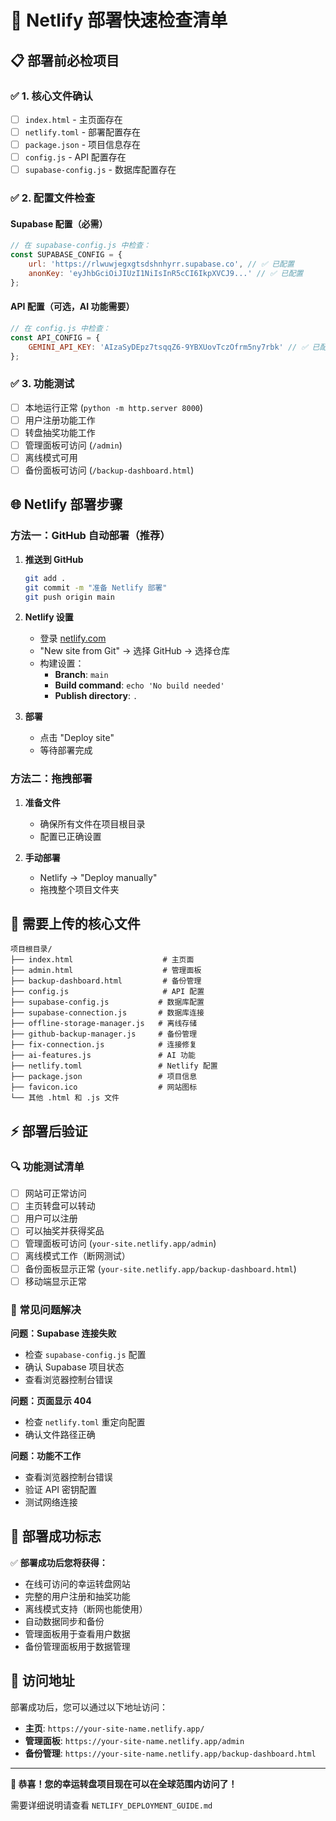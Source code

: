 # 🚀 Netlify 部署快速检查清单

## 📋 部署前必检项目

### ✅ 1. 核心文件确认
- [ ] `index.html` - 主页面存在
- [ ] `netlify.toml` - 部署配置存在
- [ ] `package.json` - 项目信息存在
- [ ] `config.js` - API 配置存在
- [ ] `supabase-config.js` - 数据库配置存在

### ✅ 2. 配置文件检查

#### Supabase 配置（必需）
```javascript
// 在 supabase-config.js 中检查：
const SUPABASE_CONFIG = {
    url: 'https://rlwuwjegxgtsdshnhyrr.supabase.co', // ✅ 已配置
    anonKey: 'eyJhbGciOiJIUzI1NiIsInR5cCI6IkpXVCJ9...' // ✅ 已配置
};
```

#### API 配置（可选，AI 功能需要）
```javascript
// 在 config.js 中检查：
const API_CONFIG = {
    GEMINI_API_KEY: 'AIzaSyDEpz7tsqqZ6-9YBXUovTczOfrm5ny7rbk' // ✅ 已配置
};
```

### ✅ 3. 功能测试
- [ ] 本地运行正常 (`python -m http.server 8000`)
- [ ] 用户注册功能工作
- [ ] 转盘抽奖功能工作
- [ ] 管理面板可访问 (`/admin`)
- [ ] 离线模式可用
- [ ] 备份面板可访问 (`/backup-dashboard.html`)

## 🌐 Netlify 部署步骤

### 方法一：GitHub 自动部署（推荐）

1. **推送到 GitHub**
   ```bash
   git add .
   git commit -m "准备 Netlify 部署"
   git push origin main
   ```

2. **Netlify 设置**
   - 登录 [netlify.com](https://netlify.com)
   - "New site from Git" → 选择 GitHub → 选择仓库
   - 构建设置：
     - **Branch**: `main`
     - **Build command**: `echo 'No build needed'`
     - **Publish directory**: `.`

3. **部署**
   - 点击 "Deploy site"
   - 等待部署完成

### 方法二：拖拽部署

1. **准备文件**
   - 确保所有文件在项目根目录
   - 配置已正确设置

2. **手动部署**
   - Netlify → "Deploy manually"
   - 拖拽整个项目文件夹

## 📁 需要上传的核心文件

```
项目根目录/
├── index.html                    # 主页面
├── admin.html                    # 管理面板
├── backup-dashboard.html         # 备份管理
├── config.js                     # API 配置
├── supabase-config.js           # 数据库配置
├── supabase-connection.js       # 数据库连接
├── offline-storage-manager.js   # 离线存储
├── github-backup-manager.js     # 备份管理
├── fix-connection.js            # 连接修复
├── ai-features.js               # AI 功能
├── netlify.toml                 # Netlify 配置
├── package.json                 # 项目信息
├── favicon.ico                  # 网站图标
└── 其他 .html 和 .js 文件
```

## ⚡ 部署后验证

### 🔍 功能测试清单
- [ ] 网站可正常访问
- [ ] 主页转盘可以转动
- [ ] 用户可以注册
- [ ] 可以抽奖并获得奖品
- [ ] 管理面板可访问 (`your-site.netlify.app/admin`)
- [ ] 离线模式工作（断网测试）
- [ ] 备份面板显示正常 (`your-site.netlify.app/backup-dashboard.html`)
- [ ] 移动端显示正常

### 🔧 常见问题解决

**问题：Supabase 连接失败**
- 检查 `supabase-config.js` 配置
- 确认 Supabase 项目状态
- 查看浏览器控制台错误

**问题：页面显示 404**
- 检查 `netlify.toml` 重定向配置
- 确认文件路径正确

**问题：功能不工作**
- 查看浏览器控制台错误
- 验证 API 密钥配置
- 测试网络连接

## 🎯 部署成功标志

✅ **部署成功后您将获得：**
- 在线可访问的幸运转盘网站
- 完整的用户注册和抽奖功能
- 离线模式支持（断网也能使用）
- 自动数据同步和备份
- 管理面板用于查看用户数据
- 备份管理面板用于数据管理

## 📱 访问地址

部署成功后，您可以通过以下地址访问：
- **主页**: `https://your-site-name.netlify.app/`
- **管理面板**: `https://your-site-name.netlify.app/admin`
- **备份管理**: `https://your-site-name.netlify.app/backup-dashboard.html`

---

**🎉 恭喜！您的幸运转盘项目现在可以在全球范围内访问了！**

需要详细说明请查看 `NETLIFY_DEPLOYMENT_GUIDE.md`